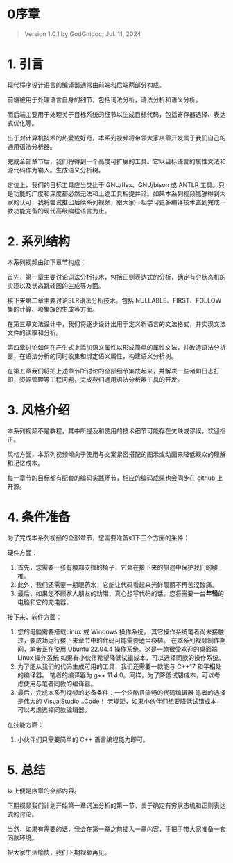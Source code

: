 <h1>0序章</h1>

> Version 1.0.1 by GodGnidoc; Jul. 11, 2024

# 1. 引言

现代程序设计语言的编译器通常由前端和后端两部分构成。

前端被用于处理语言自身的细节，包括词法分析，语法分析和语义分析。

而后端主要用于处理关于目标系统的细节以生成目标代码，包括寄存器选择、表达式优化等。

出于对计算机技术的热爱或好奇，本系列视频将带领大家从零开发属于我们自己的通用语法分析器。

完成全部章节后，我们将得到一个高度可扩展的工具。它以目标语言的属性文法和源代码作为输入。生成语义分析树。

定位上，我们的目标工具应当类比于 GNU/flex、GNU/bison 或 ANTLR 工具。只是功能的广度和深度都必然无法和上述工具相提并论。如果本系列视频能够得到大家的认可，我将尝试推出后续系列视频，跟大家一起学习更多编译技术直到完成一款功能完备的现代高级编程语言为止。

# 2. 系列结构

本系列视频由如下章节构成：

首先，第一章主要讨论词法分析技术，包括正则表达式的分析，确定有穷状态机的实现以及状态跳转图的生成等方面。

接下来第二章主要讨论SLR语法分析技术。包括 NULLABLE、FIRST、FOLLOW 集的计算、项集族的生成等方面。

在第三章文法设计中，我们将逐步设计出用于定义新语言的文法格式，并实现文法文件的读取和分析。

第四章讨论如何在产生式上添加语义属性以形成简单的属性文法，并改造语法分析器，在语法分析的同时收集和绑定语义属性，构建语义分析树。

在第五章我们将把上述章节所讨论的全部细节集成起来，并解决一些诸如日志打印，资源管理等工程问题，完成我们通用语法分析器工具的开发。

# 3. 风格介绍

本系列视频不是教程，其中所提及和使用的技术细节可能存在欠缺或谬误，欢迎指正。

风格方面，本系列视频倾向于使用与文案紧密搭配的图示或动画来降低观众的理解和记忆成本。

每一章节的目标都有配套的编码实践环节，相应的编码成果也会同步在 github 上开源。

# 4. 条件准备

为了完成本系列视频的全部章节，您需要准备如下三个方面的条件：

硬件方面：

1. 首先，您需要一张有腰部支撑的椅子，它会在接下来的旅途中保护我们的腰椎。
2. 此外，我们还需要一瓶眼药水，它能让代码看起来光鲜靓丽不再苦涩酸痛。
3. 最后，如果您不顾家人朋友的劝阻，真心想写代码的话。您将需要一台**年轻**的电脑和它的充电器。

接下来，软件方面：

1. 您的电脑需要搭载Linux 或 Windows 操作系统。
   其它操作系统笔者尚未接触过，要成功运行接下来章节中的代码可能需要适当移植。
   在本系列视频制作期间，笔者正在使用 Ubuntu 22.04.4 操作系统。这是一款很受欢迎的桌面端 Linux 操作系统
   如果有小伙伴希望降低试错成本，可以选择同款的操作系统。
2. 为了能从我们的代码生成可用的工具，我们还需要一款能与 C++17 和平相处的编译器。
   笔者的编译器为 g++ 11.4.0。同样，为了降低试错成本，可以考虑使用与笔者同款的编译器。
3. 最后，完成本系列视频的必备条件：一个炫酷且流畅的代码编辑器
   笔者的选择是伟大的 VisualStudio...Code！
   老规矩，如果小伙伴们想要降低试错成本，可以考虑选择同款编辑器。

在技能方面：

1. 小伙伴们只需要简单的 C++ 语言编程能力即可。

# 5. 总结

以上便是序章的全部内容。

下期视频我们计划开始第一章词法分析的第一节，关于确定有穷状态机和正则表达式的讨论。

当然，如果有需要的话，我会在第一章之前插入一章内容，手把手带大家准备一套同款环境。

祝大家生活愉快，我们下期视频再见。